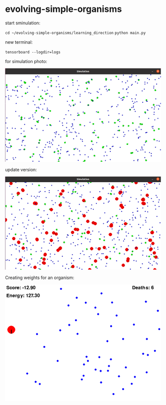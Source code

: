 # evolving-simple-organisms

start sminulation:

`cd ~/evolving-simple-organisms/learning_direction`
`python main.py`

new terminal:

`tensorboard --logdir=logs`




for simulation photo:

![simulation](imgs/simulation.png)



update version:

![simulation_update](imgs/simulation-update.png)



Creating weights for an organism:

![simulation_update](imgs/Creating_weights_for_an_organism.png)
